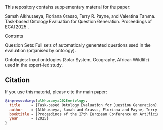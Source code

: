 This repository contains supplementary material for the paper:

Samah Alkhuzaeya, Floriana Grasso, Terry R. Payne, and Valentina Tamma.
Task-based Ontology Evaluation for Question Generation.
Proceedings of ECAI 2025 .

Contents

Question Sets: Full sets of automatically generated questions used in the evaluation (organised by ontology).

Ontologies: Input ontologies (Solar System, Geography, African Wildlife) used in the expert-led study.


## Citation  

If you use this material, please cite the main paper:  

```bibtex
@inproceedings{alkhuzaeya2025ontology,
  title     = {Task-based Ontology Evaluation for Question Generation},
  author    = {Alkhuzaeya, Samah and Grasso, Floriana and Payne, Terry R. and Tamma, Valentina},
  booktitle = {Proceedings of the 27th European Conference on Artificial Intelligence (ECAI 2025)},
  year      = {2025}
}
